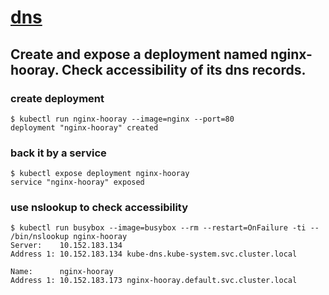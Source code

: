 # [dns](https://kubernetes.io/docs/tasks/administer-cluster/dns-debugging-resolution/) 

## Create and expose a deployment named nginx-hooray. Check accessibility of its dns records. 

### create deployment
```
$ kubectl run nginx-hooray --image=nginx --port=80
deployment "nginx-hooray" created
```

### back it by a service 
```
$ kubectl expose deployment nginx-hooray
service "nginx-hooray" exposed
```

### use nslookup to check accessibility 
```
$ kubectl run busybox --image=busybox --rm --restart=OnFailure -ti -- /bin/nslookup nginx-hooray
Server:    10.152.183.134
Address 1: 10.152.183.134 kube-dns.kube-system.svc.cluster.local

Name:      nginx-hooray
Address 1: 10.152.183.173 nginx-hooray.default.svc.cluster.local
```